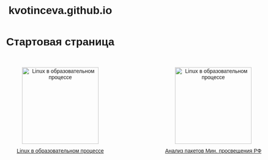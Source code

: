 # kvotinceva.github.io

<!DOCTYPE html>
<html lang="en">
<head>
    <meta charset="UTF-8">
    <meta name="viewport" content="width=device-width, initial-scale=1.0">
    <title>Стартовая страница</title>
    <style>
        body {
            font-family: Arial, sans-serif;
            margin: 0;
            padding: 0;
            text-align: center;
        }
        h1 {
            margin-top: 50px;
        }
        .page-links {
            margin-top: 30px;
        }
        .page-links a {
            margin: 10px;
            padding: 10px 20px;
            background-color: #007bff;
            color: #fff;
            text-decoration: none;
            border-radius: 5px;
            transition: background-color 0.3s ease;
        }
        .page-links a:hover {
            background-color: #0056b3;
        }
        .image-container {
            display: flex;
            justify-content: center;
            margin-top: 50px;
        }
        .image-container img {
            width: 200px;
            height: 200px;
            margin: 0 100px;
        }
        .image-caption {
            margin-top: 10px;
        }
    </style>
</head>
<body>
    <h1>Стартовая страница</h1>
    <div class="image-container">
        <div>
            <a href="1.html"><img src="https://lanfix.ru/wp-content/uploads/2017/07/%D1%82%D0%BE%D0%BF%D0%BE%D0%BB%D0%BE%D0%B3%D0%B8%D1%8F.jpg" alt="Управление компьютерными сетями"></a>
            <p class="image-caption"><a href="1.html">Управление компьютерными сетями</a></p>
        </div>
        <div>
            <a href="2.html"><img src="https://lumpics.ru/wp-content/uploads/2019/02/Kak-uznat-informatsiyu-o-sisteme-v-Linux-1.png" alt="Linux в образовательном процессе"></a>
            <p class="image-caption"><a href="2.html">Linux в образовательном процессе</a></p>
        </div>
		<div>
            <a href="3.html"><img src="https://edu.gov.ru/application/frontend/skin/default/assets/data/official_symbols/orel_logo_text.png" alt="Linux в образовательном процессе"></a>
            <p class="image-caption"><a href="3.html">Анализ пакетов Мин. просвещения РФ</a></p>
        </div>
    </div>
</body>
</html>
